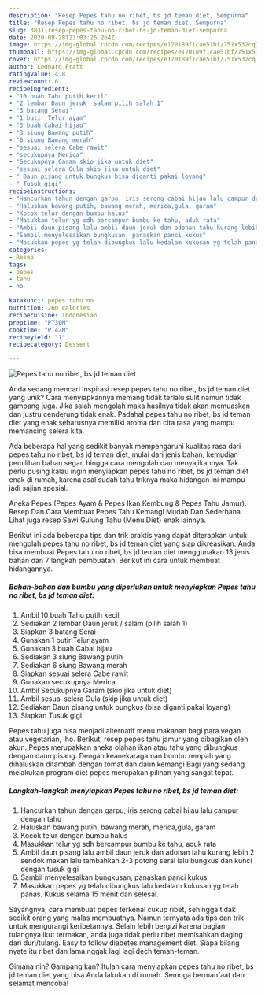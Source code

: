 ```yaml
---
description: "Resep Pepes tahu no ribet, bs jd teman diet, Sempurna"
title: "Resep Pepes tahu no ribet, bs jd teman diet, Sempurna"
slug: 3831-resep-pepes-tahu-no-ribet-bs-jd-teman-diet-sempurna
date: 2020-09-28T23:03:26.264Z
image: https://img-global.cpcdn.com/recipes/e170189f1cae51bf/751x532cq70/pepes-tahu-no-ribet-bs-jd-teman-diet-foto-resep-utama.jpg
thumbnail: https://img-global.cpcdn.com/recipes/e170189f1cae51bf/751x532cq70/pepes-tahu-no-ribet-bs-jd-teman-diet-foto-resep-utama.jpg
cover: https://img-global.cpcdn.com/recipes/e170189f1cae51bf/751x532cq70/pepes-tahu-no-ribet-bs-jd-teman-diet-foto-resep-utama.jpg
author: Leonard Pratt
ratingvalue: 4.8
reviewcount: 6
recipeingredient:
- "10 buah Tahu putih kecil"
- "2 lembar Daun jeruk  salam pilih salah 1"
- "3 batang Serai"
- "1 butir Telur ayam"
- "3 buah Cabai hijau"
- "3 siung Bawang putih"
- "6 siung Bawang merah"
- "sesuai selera Cabe rawit"
- "secukupnya Merica"
- "Secukupnya Garam skio jika untuk diet"
- "sesuai selera Gula skip jika untuk diet"
- " Daun pisang untuk bungkus bisa diganti pakai loyang"
- " Tusuk gigi"
recipeinstructions:
- "Hancurkan tahun dengan garpu, iris serong cabai hijau lalu campur dengan tahu"
- "Haluskan bawang putih, bawang merah, merica,gula, garam"
- "Kocok telur dengan bumbu halus"
- "Masukkan telur yg sdh bercampur bumbu ke tahu, aduk rata"
- "Ambil daun pisang lalu ambil daun jeruk dan adonan tahu kurang lebih 2 sendok makan lalu tambahkan 2-3 potong serai lalu bungkus dan kunci dengan tusuk gigi"
- "Sambil menyelesaikan bungkusan, panaskan panci kukus"
- "Masukkan pepes yg telah dibungkus lalu kedalam kukusan yg telah panas. Kukus selama 15 menit dan selesai."
categories:
- Resep
tags:
- pepes
- tahu
- no

katakunci: pepes tahu no 
nutrition: 260 calories
recipecuisine: Indonesian
preptime: "PT30M"
cooktime: "PT42M"
recipeyield: "1"
recipecategory: Dessert

---
```



![Pepes tahu no ribet, bs jd teman diet](https://img-global.cpcdn.com/recipes/e170189f1cae51bf/751x532cq70/pepes-tahu-no-ribet-bs-jd-teman-diet-foto-resep-utama.jpg)

Anda sedang mencari inspirasi resep pepes tahu no ribet, bs jd teman diet yang unik? Cara menyiapkannya memang tidak terlalu sulit namun tidak gampang juga. Jika salah mengolah maka hasilnya tidak akan memuaskan dan justru cenderung tidak enak. Padahal pepes tahu no ribet, bs jd teman diet yang enak seharusnya memiliki aroma dan cita rasa yang mampu memancing selera kita.

Ada beberapa hal yang sedikit banyak mempengaruhi kualitas rasa dari pepes tahu no ribet, bs jd teman diet, mulai dari jenis bahan, kemudian pemilihan bahan segar, hingga cara mengolah dan menyajikannya. Tak perlu pusing kalau ingin menyiapkan pepes tahu no ribet, bs jd teman diet enak di rumah, karena asal sudah tahu triknya maka hidangan ini mampu jadi sajian spesial.

Aneka Pepes (Pepes Ayam &amp; Pepes Ikan Kembung &amp; Pepes Tahu Jamur). Resep Dan Cara Membuat Pepes Tahu Kemangi Mudah Dan Sederhana. Lihat juga resep Sawi Gulung Tahu (Menu Diet) enak lainnya.


Berikut ini ada beberapa tips dan trik praktis yang dapat diterapkan untuk mengolah pepes tahu no ribet, bs jd teman diet yang siap dikreasikan. Anda bisa membuat Pepes tahu no ribet, bs jd teman diet menggunakan 13 jenis bahan dan 7 langkah pembuatan. Berikut ini cara untuk membuat hidangannya.

<!--inarticleads1-->

##### Bahan-bahan dan bumbu yang diperlukan untuk menyiapkan Pepes tahu no ribet, bs jd teman diet:

1. Ambil 10 buah Tahu putih kecil
1. Sediakan 2 lembar Daun jeruk / salam (pilih salah 1)
1. Siapkan 3 batang Serai
1. Gunakan 1 butir Telur ayam
1. Gunakan 3 buah Cabai hijau
1. Sediakan 3 siung Bawang putih
1. Sediakan 6 siung Bawang merah
1. Siapkan sesuai selera Cabe rawit
1. Gunakan secukupnya Merica
1. Ambil Secukupnya Garam (skio jika untuk diet)
1. Ambil sesuai selera Gula (skip jika untuk diet)
1. Sediakan  Daun pisang untuk bungkus (bisa diganti pakai loyang)
1. Siapkan  Tusuk gigi


Pepes tahu juga bisa menjadi alternatif menu makanan bagi para vegan atau vegetarian, lho. Berikut, resep pepes tahu jamur yang dibagikan oleh akun. Pepes merupakkan aneka olahan ikan atau tahu yang dibungkus dengan daun pisang. Dengan keanekaragaman bumbu rempah yang dihaluskan ditambah dengan tomat dan daun kemangi Bagi yang sedang melakukan program diet pepes merupakan pilihan yang sangat tepat. 

<!--inarticleads2-->

##### Langkah-langkah menyiapkan Pepes tahu no ribet, bs jd teman diet:

1. Hancurkan tahun dengan garpu, iris serong cabai hijau lalu campur dengan tahu
1. Haluskan bawang putih, bawang merah, merica,gula, garam
1. Kocok telur dengan bumbu halus
1. Masukkan telur yg sdh bercampur bumbu ke tahu, aduk rata
1. Ambil daun pisang lalu ambil daun jeruk dan adonan tahu kurang lebih 2 sendok makan lalu tambahkan 2-3 potong serai lalu bungkus dan kunci dengan tusuk gigi
1. Sambil menyelesaikan bungkusan, panaskan panci kukus
1. Masukkan pepes yg telah dibungkus lalu kedalam kukusan yg telah panas. Kukus selama 15 menit dan selesai.


Sayangnya, cara membuat pepes terkenal cukup ribet, sehingga tidak sedikit orang yang malas membuatnya. Namun ternyata ada tips dan trik untuk mengurangi keribetannya. Selain lebih bergizi karena bagian tulangnya ikut termakan, anda juga tidak perlu ribet memisahkan daging dari duri/tulang. Easy to follow diabetes management diet. Siapa bilang nyate itu ribet dan lama.nggak lagi lagi dech teman-teman. 

Gimana nih? Gampang kan? Itulah cara menyiapkan pepes tahu no ribet, bs jd teman diet yang bisa Anda lakukan di rumah. Semoga bermanfaat dan selamat mencoba!
